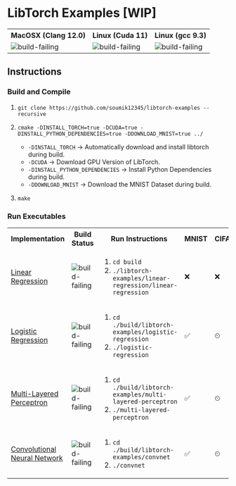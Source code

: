 # LibTorch Examples [WIP]

<table>
  <tr>
    <th>MacOSX (Clang 12.0)</th>
    <th>Linux (Cuda 11)</th>
    <th>Linux (gcc 9.3)</th>
  </tr>
  <tr>
    <td><img src="https://github.com/soumik12345/libtorch-examples/workflows/build-cmake-macos/badge.svg" alt="build-failing"></td>
    <td><img src="https://img.shields.io/badge/build-passing-green" alt="build-failing"></td>
    <td><img src="https://github.com/soumik12345/libtorch-examples/workflows/build-cmake-linux/badge.svg" alt="build-failing"></td>
  </tr>
</table>

## Instructions

### Build and Compile

1. `git clone https://github.com/soumik12345/libtorch-examples --recursive`

2. `cmake -DINSTALL_TORCH=true -DCUDA=true -DINSTALL_PYTHON_DEPENDENCIES=true -DDOWNLOAD_MNIST=true ../`

    - `-DINSTALL_TORCH` -> Automatically download and install libtorch during build.
    - `-DCUDA` -> Download GPU Version of LibTorch.
    - `-DINSTALL_PYTHON_DEPENDENCIES` -> Install Python Dependencies during build.
    - `-DDOWNLOAD_MNIST` -> Download the MNIST Dataset during build.
    
3. `make`

### Run Executables

<table>
    <tr>
        <th>Implementation</th>
        <th>Build Status</th>
        <th>Run Instructions</th>
        <th>MNIST</th>
        <th>CIFAR10</th>
    </tr>
    <tr>
        <td><a href="./libtorch-examples/linear-regression">Linear Regression</a></td>
        <td><img src="https://img.shields.io/badge/build-passing-green" alt="build-failing"></td>
        <td>
            <ol>
                <li><code>cd build</code></li>
                <li><code>./libtorch-examples/linear-regression/linear-regression</code></li>
            </ol>
        </td>
        <td>&#10060;</td>
        <td>&#10060;</td>
    </tr>
    <tr>
        <td><a href="./libtorch-examples/logistic-regression">Logistic Regression</a></td>
        <td><img src="https://img.shields.io/badge/build-passing-green" alt="build-failing"></td>
        <td>
            <ol>
                <li><code>cd ./build/libtorch-examples/logistic-regression</code></li>
                <li><code>./logistic-regression</code></li>
            </ol>
        </td>
        <td>&#9989;</td>
        <td>&#9202;</td>
    </tr>
    <tr>
        <td><a href="./libtorch-examples/multi-layered-perceptron">Multi-Layered Perceptron</a></td>
        <td><img src="https://img.shields.io/badge/build-passing-green" alt="build-failing"></td>
        <td>
            <ol>
                <li><code>cd ./build/libtorch-examples/multi-layered-perceptron</code></li>
                <li><code>./multi-layered-perceptron</code></li>
            </ol>
        </td>
        <td>&#9989;</td>
        <td>&#9202;</td>
    </tr>
    <tr>
        <td><a href="./libtorch-examples/convnet">Convolutional Neural Network</a></td>
        <td><img src="https://img.shields.io/badge/build-passing-green" alt="build-failing"></td>
        <td>
            <ol>
                <li><code>cd ./build/libtorch-examples/convnet</code></li>
                <li><code>./convnet</code></li>
            </ol>
        </td>
        <td>&#9989;</td>
        <td>&#9202;</td>
    </tr>
</table>
